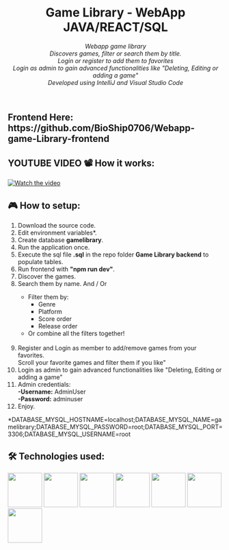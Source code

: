 <h1 align="center">Game Library - WebApp JAVA/REACT/SQL</h1> <p align="center"> <em>Webapp game library <br>Discovers games, filter or search them by title. <br>Login or register to add them to favorites<br> Login as admin to gain advanced functionalities like "Deleting, Editing or adding a game" <br>Developed using IntelliJ and Visual Studio Code</em> </p><br>

<h2>Frontend Here: https://github.com/BioShip0706/Webapp-game-Library-frontend
<br>
<h2>YOUTUBE VIDEO 📽️ How it works:</h2>

[![Watch the video](https://github.com/user-attachments/assets/aaaca383-4ace-4de6-aff4-5d38fddc8bd0)](https://youtu.be/Otk06qY8Xok?si=ewlQ17Y7GqqXZZae)







<h2>🎮 How to setup:</h2>
<ol>
    <li>Download the source code.</li>
    <li>Edit environment variables*.</li>
    <li>Create database <strong>gamelibrary</strong>.</li>
    <li>Run the application once.</li>
    <li>Execute the sql file <strong>.sql</strong> in the repo folder <strong>Game Library backend</strong> to populate tables.</li>
    <li>Run frontend with <strong>"npm run dev"</strong>.</li>
    <li>Discover the games.</li>
    <li>Search them by name. And / Or</li>
    <ul>
      <li>Filter them by:
        <ul>
          <li>Genre</li>
          <li>Platform</li>
          <li>Score order</li>
          <li>Release order</li>
        </ul>
      </li>
      <li>Or combine all the filters together!</li>
    </ul>
  <br>
   <li>Register and Login as member to add/remove games from your favorites. <br>Scroll your favorite games and filter them if you like"</li>
   <li>Login as admin to gain advanced functionalities like "Deleting, Editing or adding a game"</li>
     <li> Admin credentials:</li>
        <strong>-Username:</strong> AdminUser<br>
        <strong>-Password:</strong> adminuser</li>
    <li>Enjoy.</li>

</ol>
*DATABASE_MYSQL_HOSTNAME=localhost;DATABASE_MYSQL_NAME=gamelibrary;DATABASE_MYSQL_PASSWORD=root;DATABASE_MYSQL_PORT=3306;DATABASE_MYSQL_USERNAME=root

  
<h2>🛠️ Technologies used:</h2> 
<p align="left">
  <img src="https://raw.githubusercontent.com/marwin1991/profile-technology-icons/refs/heads/main/icons/java.png"  width="80" height="80"/>
  <img src="https://raw.githubusercontent.com/marwin1991/profile-technology-icons/refs/heads/main/icons/spring_boot.png"  width="80" height="80"/>
  <img src="https://raw.githubusercontent.com/marwin1991/profile-technology-icons/refs/heads/main/icons/hibernate.png" width="80" height="80"></img>
  <img src="https://raw.githubusercontent.com/marwin1991/profile-technology-icons/refs/heads/main/icons/react.png" width="80" height="80"></img>
  <img src="https://raw.githubusercontent.com/marwin1991/profile-technology-icons/refs/heads/main/icons/javascript.png" width="80" height="80"></img>
  <img src="https://raw.githubusercontent.com/marwin1991/profile-technology-icons/refs/heads/main/icons/html.png" width="80" height="80"></img>
  <img src="https://raw.githubusercontent.com/marwin1991/profile-technology-icons/refs/heads/main/icons/css.png" width="80" height="80"></img>
</p>
